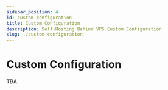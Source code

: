 ```yaml
---
sidebar_position: 4
id: custom-configuration
title: Custom Configuration
description: Self-Hosting Behind VPS Custom Configuration
slug: ./custom-configuration
---
```


# Custom Configuration

TBA
